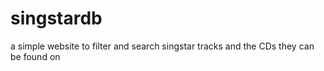 # singstardb
a simple website to filter and search singstar tracks and the CDs they can be found on
